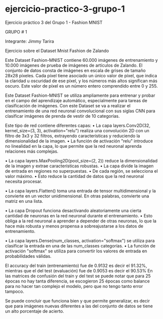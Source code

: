 # ejercicio-practico-3-grupo-1
Ejercicio práctico 3 del Grupo 1 - Fashion MNIST

GRUPO # 1

Integrante:
Jimmy Tarira

Ejercicio sobre el Dataset Mnist Fashion de Zalando

Este Dataset Fashion-MNIST contiene 60.000 imágenes de entrenamiento y 10.000 imágenes de prueba de imágenes de artículos de Zalando.
El conjunto de datos consta de imágenes en escala de grises de tamaño 28x28 píxeles.
Cada píxel tiene asociado un único valor de píxel, que indica la claridad u oscuridad de ese píxel, y los números más altos significan más oscuro. Este valor de píxel es un número entero comprendido entre 0 y 255.

Este Dataset Fashion-MNIST se utiliza ampliamente para entrenar y probar en el campo del aprendizaje automático, especialmente para tareas de clasificación de imágenes.
Con este Dataset se va a realizar el entrenamiento de una red neuronal convolucional con sus siglas CNN para clasificar imágenes de prenda de vestir de 10 categorías.

Este tipo de red contiene diferentes capas:
•	La capa layers.Conv2D(32, kernel_size=(3, 3), activation="relu") realiza una convolución 2D con un filtro de 3x3 y 32 filtros, extrayendo características y reduciendo la dimensionalidad de la imagen.
•	La función de activación "relu" introduce no linealidad en la capa, lo que permite que la red neuronal aprenda relaciones más complejas.

•	La capa layers.MaxPooling2D(pool_size=(2, 2)) reduce la dimensionalidad de la imagen y extrae características robustas.
•	La capa divide la imagen de entrada en regiones no superpuestas.
•	De cada región, se selecciona el valor máximo.
•	Esto reduce la cantidad de datos que la red neuronal necesita procesar.

•	La capa layers.Flatten() toma una entrada de tensor multidimensional y la convierte en un vector unidimensional. En otras palabras, convierte una matriz en una lista.

•	La capa Dropout funciona desactivando aleatoriamente una cierta cantidad de neuronas en la red neuronal durante el entrenamiento.
•	Esto obliga a la red neuronal a aprender a depender de otras neuronas, lo que la hace más robusta y menos propensa a sobreajustarse a los datos de entrenamiento.

•	La capa layers.Dense(num_classes, activation="softmax") se utiliza para clasificar la entrada en una de las num_classes categorías.
•	La función de activación "softmax" se utiliza para convertir los valores de entrada en probabilidades válidas.

El accuracy del train (entrenamiento) fue de 0.9132 es decir el 91.32%, mientras que el del test (evaluación) fue de 0.9053 es decir el 90.53%
En las matrices de confusión del train y del test se puede notar que para 25 épocas no hay tanta diferencia, se escogieron 25 épocas como balance para no hacer tan complejo el modelo, pero que no tengo tanto error tampoco.

Se puede concluir que funciona bien y que permite generalizar, es decir que para imágenes nuevas diferentes a las del conjunto de datos se tiene un alto porcentaje de acierto.
